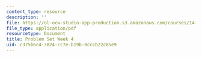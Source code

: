 ```yaml
---
content_type: resource
description: ''
file: https://ol-ocw-studio-app-production.s3.amazonaws.com/courses/14-12-economic-applications-of-game-theory-fall-2012/c375b6c43824cc7eb19b0cccb22c85e9_MIT14_12F12_recitation%202.pdf
file_type: application/pdf
resourcetype: Document
title: Problem Set Week 4
uid: c375b6c4-3824-cc7e-b19b-0cccb22c85e9
---
```

